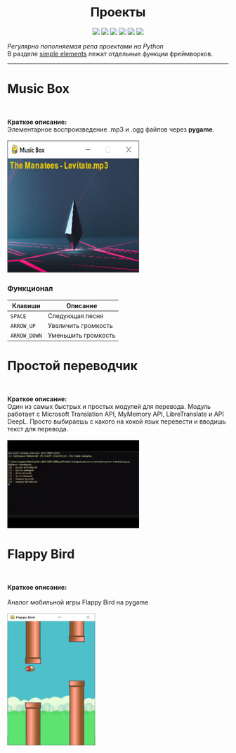 
<h1 align="center">Проекты</h1>

<p align="left">
 
</p>

<p align="right">
  


<p align="center">
  <img src="https://img.shields.io/badge/made%20on-python-blue" >
  <img src="https://img.shields.io/badge/frameworks-brightgreen">
  <img src="https://img.shields.io/github/license/jonotyan/python">
  <img src="https://img.shields.io/badge/%20-%20-white" >
  <a href="https://t.me/openlaketv"><img src="https://img.shields.io/badge/%20more%20guides-here-informational"></a>
  <img src="https://img.shields.io/github/stars/jonotyan/python">
</p>

_Регулярно пополняемая репа проектами на Python_<br>
В разделе <a href="https://github.com/jonotyan/python/tree/main/simple%20elements">simple elements</a> лежат отдельные функции фреймворков.

---

<div>
 <h1>Music Box</h1> <br>
 <p>
   <b>Краткое описание:</b><br>
   Элементарное воспроизведение .mp3 и .ogg файлов через <b>pygame</b>. <br><br>
   <img src="PROJEC_IMGS/musicbox.png" alt='Главный экран игры' width='300' height='300'>
 </p>
 <h3>Функционал</h3>
 
 | Клавиши     | Описание            |
 | ----------- | --------------------|
 | `SPACE`     | Следующая песня     |
 | `ARROW_UP`  | Увеличить громкость |
 | `ARROW_DOWN`| Уменьшить громкость |
 
</div>


<div>
 <h1>Простой переводчик</h1> <br>
 <p>
   <b>Краткое описание:</b><br>
   Один из самых быстрых и простых модулей для перевода. Модуль работает с Microsoft Translation API, MyMemory API, LibreTranslate и API DeepL. Просто выбираешь с какого на кокой язык перевести и вводишь текст для перевода.<br><br>
   <img src="PROJEC_IMGS/transl.gif" alt='' width='300' height='200'>
 </p>
</div>


<div>
 <h1>Flappy Bird</h1> <br>
 <p>
   <b>Краткое описание:</b><br>
   <br>Аналог мобильной игры Flappy Bird на pygame<br><br>
   <img src="PROJEC_IMGS/birds.png" alt='' width='200' height='300'>
 </p>
</div>

